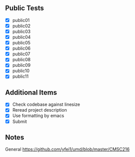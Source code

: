 ## Public Tests
- [X] public01
- [X] public02
- [X] public03
- [X] public04
- [X] public05
- [X] public06
- [X] public07
- [X] public08
- [X] public09
- [X] public10
- [X] public11

## Additional Items
- [X] Check codebase against linesize
- [X] Reread project description
- [X] Use formatting by emacs
- [X] Submit

## Notes
General
https://github.com/yfei1/umd/blob/master/CMSC216
